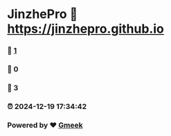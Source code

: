 # JinzhePro :link: https://jinzhepro.github.io 
### :page_facing_up: [1](https://jinzhepro.github.io/tag.html) 
### :speech_balloon: 0 
### :hibiscus: 3 
### :alarm_clock: 2024-12-19 17:34:42 
### Powered by :heart: [Gmeek](https://github.com/Meekdai/Gmeek)
